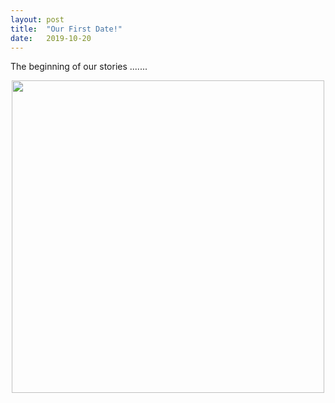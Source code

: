 ```yaml
---
layout: post
title:  "Our First Date!"
date:   2019-10-20
---
```

The beginning of our stories .......
<p align="center"><img src="../../../images/IMG_4631.JPG" width="500"/></p>
